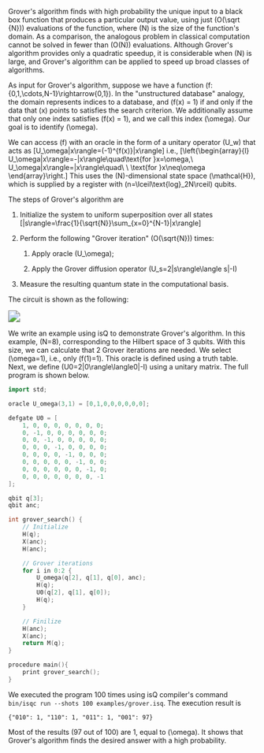 Grover's algorithm finds with high probability the unique input to a black box function that produces a particular output value, using just \(O(\sqrt {N})\) evaluations of the function, where \(N\) is the size of the function's domain. As a comparison, the analogous problem in classical computation cannot be solved in fewer than \(O(N)\) evaluations. Although Grover's algorithm provides only a quadratic speedup, it is considerable when \(N\) is large, and Grover's algorithm can be applied to speed up broad classes of algorithms.

As input for Grover's algorithm, suppose we have a function \(f:\{0,1,\cdots,N-1\}\rightarrow\{0,1\}\). In the "unstructured database" analogy, the domain represents indices to a database, and \(f(x) = 1\) if and only if the data that \(x\) points to satisfies the search criterion. We additionally assume that only one index satisfies \(f(x) = 1\), and we call this index \(\omega\). Our goal is to identify \(\omega\).

We can access \(f\) with an oracle in the form of a unitary operator \(U_w\) that acts as
\[U_\omega|x\rangle=(-1)^{f(x)}|x\rangle\]
i.e.,
\[\left\{\begin{array}{l}
U_\omega|x\rangle=-|x\rangle\quad\text{for }x=\omega,\\
U_\omega|x\rangle=|x\rangle\quad\ \ \text{for }x\neq\omega
\end{array}\right.\]
This uses the \(N\)-dimensional state space \(\mathcal{H}\), which is supplied by a register with \(n=\lceil\text{log}_2N\rceil\) qubits.

The steps of Grover's algorithm are

1. Initialize the system to uniform superposition over all states
\[|s\rangle=\frac{1}{\sqrt{N}}\sum_{x=0}^{N-1}|x\rangle\]

2. Perform the following "Grover iteration" \(O(\sqrt{N})\) times:

    1. Apply oracle \(U_\omega\);

    2. Apply the Grover diffusion operator \(U_s=2|s\rangle\langle s|-I\)

3. Measure the resulting quantum state in the computational basis.

The circuit is shown as the following:

<img src="../../figs/grover.svg" style="zoom:150%;" />

We write an example using isQ to demonstrate Grover's algorithm. In this example, \(N=8\), corresponding to the Hilbert space of 3 qubits. With this size, we can calculate that 2 Grover iterations are needed. We select \(\omega=1\), i.e., only \(f(1)=1\). This oracle is defined using a truth table. Next, we define \(U0=2|0\rangle\langle0|-I\) using a unitary matrix. The full program is shown below.

```C++
import std;

oracle U_omega(3,1) = [0,1,0,0,0,0,0,0];

defgate U0 = [
    1, 0, 0, 0, 0, 0, 0, 0;
    0, -1, 0, 0, 0, 0, 0, 0;
    0, 0, -1, 0, 0, 0, 0, 0;
    0, 0, 0, -1, 0, 0, 0, 0;
    0, 0, 0, 0, -1, 0, 0, 0;
    0, 0, 0, 0, 0, -1, 0, 0;
    0, 0, 0, 0, 0, 0, -1, 0;
    0, 0, 0, 0, 0, 0, 0, -1
];

qbit q[3];
qbit anc;

int grover_search() {
    // Initialize
    H(q);
    X(anc);
    H(anc);

    // Grover iterations
    for i in 0:2 {
        U_omega(q[2], q[1], q[0], anc);
        H(q);
        U0(q[2], q[1], q[0]);
        H(q);
    }

    // Finilize
    H(anc);
    X(anc);
    return M(q);
}

procedure main(){
    print grover_search();
}
```

We executed the program 100 times using isQ compiler's command `bin/isqc run --shots 100 examples/grover.isq`. The execution result is
```
{"010": 1, "110": 1, "011": 1, "001": 97}
```
Most of the results (97 out of 100) are 1, equal to \(\omega\). It shows that Grover's algorithm finds the desired answer with a high probability.

